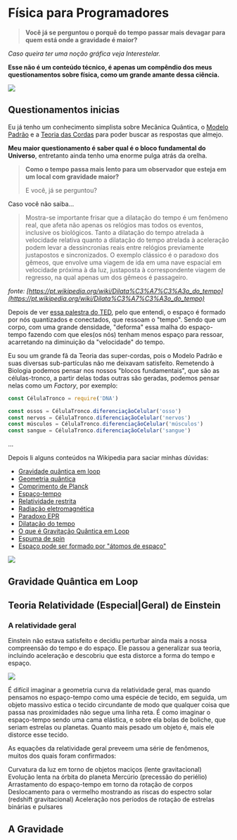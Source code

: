 # Física para Programadores

> **Você já se perguntou o porquê do tempo passar mais devagar para quem está onde a gravidade é maior?**


*Caso queira ter uma noção gráfica veja Interestelar.*

**Esse não é um conteúdo técnico, é apenas um compêndio dos meus questionamentos sobre física, como um grande amante dessa ciência.**

![](http://almanaquevirtual.com.br/wp-content/uploads/2014/11/interestelar-1728x800_c.jpg)

## Questionamentos inicias

Eu já tenho um conhecimento simplista sobre Mecânica Quântica, o [Modelo Padrão](https://pt.wikipedia.org/wiki/Modelo_padr%C3%A3o) e a [Teoria das Cordas](https://pt.wikipedia.org/wiki/Teoria_das_cordas) para poder buscar as respostas que almejo.

**Meu maior questionamento é saber qual é o bloco fundamental do Universo**, entretanto ainda tenho uma enorme pulga atrás da orelha.

> **Como o tempo passa mais lento para um observador que esteja em um local com gravidade maior?** 
> 
> E você, já se perguntou? 

Caso você não saiba...

> Mostra-se importante frisar que a dilatação do tempo é um fenômeno real, que afeta não apenas os relógios mas todos os eventos, inclusive os biológicos. Tanto a dilatação do tempo atrelada à velocidade relativa quanto a dilatação do tempo atrelada à aceleração podem levar a dessincronias reais entre relógios previamente justapostos e sincronizados. O exemplo clássico é o paradoxo dos gêmeos, que envolve uma viagem de ida em uma nave espacial em velocidade próxima à da luz, justaposta à correspondente viagem de regresso, na qual apenas um dos gêmeos é passageiro.

*fonte: [https://pt.wikipedia.org/wiki/Dilata%C3%A7%C3%A3o_do_tempo](https://pt.wikipedia.org/wiki/Dilata%C3%A7%C3%A3o_do_tempo)*

Depois de ver [essa palestra do TED](https://www.youtube.com/watch?v=aSz5BjExs9o), pelo que entendi, o espaço é formado por nós quantizados e conectados, que ressoam o "tempo". Sendo que um corpo, com uma grande densidade, "deforma" essa malha do espaço-tempo fazendo com que eles(os nós) tenham menos espaço para ressoar, acarretando na diminuição da "velocidade" do tempo.

Eu sou um grande fã da Teoria das super-cordas, pois o Modelo Padrão e suas diversas sub-partículas não me deixavam satisfeito. Remetendo à Biologia podemos pensar nos nossos "blocos fundamentais", que são as células-tronco, a partir delas todas outras são geradas, podemos pensar nelas como um *Factory*, por exemplo:

```js
const CélulaTronco = require('DNA')

const ossos = CélulaTronco.diferenciaçãoCelular('osso')
const nervos = CélulaTronco.diferenciaçãoCelular('nervos')
const músculos = CélulaTronco.diferenciaçãoCelular('músculos')
const sangue = CélulaTronco.diferenciaçãoCelular('sangue')
```


...


Depois li alguns conteúdos na Wikipedia para saciar minhas dúvidas:

- [Gravidade quântica em loop](https://pt.wikipedia.org/wiki/Gravidade_qu%C3%A2ntica_em_loop)
- [Geometria quântica](https://pt.wikipedia.org/wiki/Geometria_qu%C3%A2ntica)
- [Comprimento de Planck](https://pt.wikipedia.org/wiki/Comprimento_de_Planck)
- [Espaço-tempo](https://pt.wikipedia.org/wiki/Espa%C3%A7o-tempo)
- [Relatividade restrita](https://pt.wikipedia.org/wiki/Relatividade_restrita)
- [Radiação eletromagnética](https://pt.wikipedia.org/wiki/Radia%C3%A7%C3%A3o_eletromagn%C3%A9tica)
- [Paradoxo EPR](https://pt.wikipedia.org/wiki/Paradoxo_EPR)
- [Dilatação do tempo](https://pt.wikipedia.org/wiki/Dilata%C3%A7%C3%A3o_do_tempo)
- [O que é Gravitação Quântica em Loop](http://www.misteriosdouniverso.net/2015/10/o-que-e-gravitacao-quantica-em-loop.html)
- [Espuma de spin](https://pt.wikipedia.org/wiki/Espuma_de_spin)
- [Espaço pode ser formado por "átomos de espaço"](http://www.inovacaotecnologica.com.br/noticias/noticia.php?artigo=atomos-de-espaco&id=010130131025)


![](https://upload.wikimedia.org/wikipedia/commons/2/22/Spacetime_curvature.png)

## Gravidade Quântica em Loop



## Teoria Relatividade (Especial|Geral) de Einstein

### A relatividade geral

Einstein não estava satisfeito e decidiu perturbar ainda mais a nossa compreensão do tempo e do espaço. Ele passou a generalizar sua teoria, incluindo aceleração e descobriu que esta distorce a forma do tempo e espaço.

![](http://media.web.britannica.com/eb-media/64/91964-004-30C6274D.gif)

É difícil imaginar a geometria curva da relatividade geral, mas quando pensamos no espaço-tempo como uma espécie de tecido, em seguida, um objeto massivo estica o tecido circundante de modo que qualquer coisa que passa nas proximidades não segue uma linha reta. É como imaginar o espaço-tempo sendo uma cama elástica, e sobre ela bolas de boliche, que seriam estrelas ou planetas. Quanto mais pesado um objeto é, mais ele distorce esse tecido.

As equações da relatividade geral preveem uma série de fenômenos, muitos dos quais foram confirmados:

Curvatura da luz em torno de objetos maciços (lente gravitacional)
Evolução lenta na órbita do planeta Mercúrio (precessão do periélio)
Arrastamento do espaço-tempo em torno da rotação de corpos
Deslocamento para o vermelho mostrando as riscas do espectro solar (redshift gravitacional)
Aceleração nos períodos de rotação de estrelas binárias e pulsares

## A Gravidade


